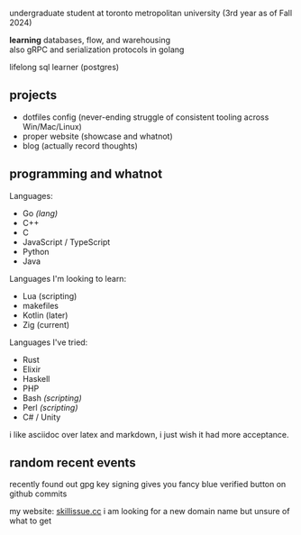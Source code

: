undergraduate student at toronto metropolitan university (3rd year as of Fall 2024)

**learning** databases, flow, and warehousing  
also gRPC and serialization protocols in golang


lifelong sql learner (postgres)

projects
---
- dotfiles config (never-ending struggle of consistent tooling across Win/Mac/Linux)
- proper website (showcase and whatnot)
- blog (actually record thoughts)



programming and whatnot
---
Languages:
- Go *(lang)*
- C++
- C
- JavaScript / TypeScript
- Python
- Java

Languages I'm looking to learn:
- Lua (scripting)
- makefiles
- Kotlin (later)
- Zig (current)

Languages I've tried:
- Rust
- Elixir
- Haskell
- PHP
- Bash *(scripting)*
- Perl *(scripting)*
- C# / Unity

i like asciidoc over latex and markdown, i just wish it had more acceptance.

random recent events
---
recently found out gpg key signing gives you fancy blue verified button on github commits

my website: [skillissue.cc](https://skillissue.cc)
i am looking for a new domain name but unsure of what to get
<!--
**zazu7765/zazu7765** is a ✨ _special_ ✨ repository because its `README.md` (this file) appears on your GitHub profile.

Here are some ideas to get you started:

- 🔭 I’m currently working on ...
- 🌱 I’m currently learning ...
- 👯 I’m looking to collaborate on ...
- 🤔 I’m looking for help with ...
- 💬 Ask me about ...
- 📫 How to reach me: ...
- 😄 Pronouns: ...
- ⚡ Fun fact: ...
-->
